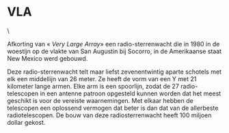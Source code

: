 # VLA

\

Afkorting van « *Very Large Array*» een radio-sterrenwacht die in 1980
in de woestijn op de vlakte van San Augustin bij Socorro, in de
Amerikaanse staat New Mexico werd gebouwd.

Deze radio-sterrenwacht telt maar liefst zevenentwintig aparte schotels
met elk een middellijn van 26 meter. Ze heeft de vorm van een Y met 21
kilometer lange armen. Elke arm is een spoorlijn, zodat de 27
radio-telescopen in een antenne patroon opgesteld kunnen worden dat het
meest geschikt is voor de vereiste waarnemingen. Met elkaar hebben de
telescopen een oplossend vermogen dat beter is dan dat van de allerbeste
radiotelescopen. De bouw van deze radiosterrenwacht heeft 100 miljoen
dollar gekost.
